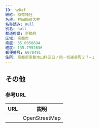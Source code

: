```yaml
---
ID: hyDaf
総称: 稲荷神社
名称: 神田稲荷大神
名称読み: null
別名: null
都道府県: 京都府
区域: 京都市
緯度: 35.0058694
経度: 135.7952636
郵便番号: 6078491
住所: 京都府京都市山科区日ノ岡一切経谷町２７−１
---
```


## その他

### 参考URL

| URL | 説明          |
| --- | ------------- |
|     | OpenStreetMap |
